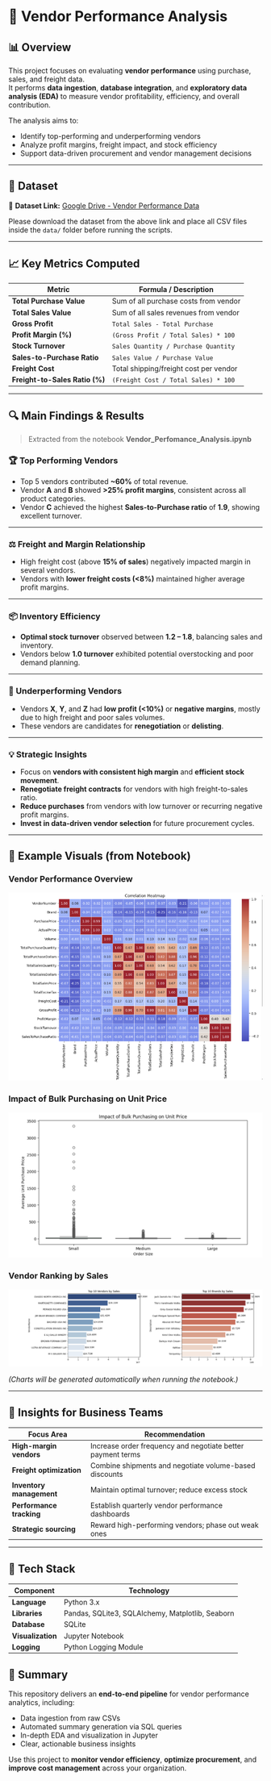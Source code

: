 # 🧾 Vendor Performance Analysis

## 📊 Overview

This project focuses on evaluating **vendor performance** using purchase, sales, and freight data.  
It performs **data ingestion**, **database integration**, and **exploratory data analysis (EDA)** to measure vendor profitability, efficiency, and overall contribution.

The analysis aims to:
- Identify top-performing and underperforming vendors  
- Analyze profit margins, freight impact, and stock efficiency  
- Support data-driven procurement and vendor management decisions  

---

## 📂 Dataset

📁 **Dataset Link:** [Google Drive - Vendor Performance Data](https://drive.google.com/drive/folders/1BKL__8ACsKgpiKuLdTpZdFgv6aUGaSpa?usp=sharing)

Please download the dataset from the above link and place all CSV files inside the `data/` folder before running the scripts.

---
## 📈 Key Metrics Computed

| Metric | Formula / Description |
|--------|------------------------|
| **Total Purchase Value** | Sum of all purchase costs from vendor |
| **Total Sales Value** | Sum of all sales revenues from vendor |
| **Gross Profit** | `Total Sales - Total Purchase` |
| **Profit Margin (%)** | `(Gross Profit / Total Sales) * 100` |
| **Stock Turnover** | `Sales Quantity / Purchase Quantity` |
| **Sales-to-Purchase Ratio** | `Sales Value / Purchase Value` |
| **Freight Cost** | Total shipping/freight cost per vendor |
| **Freight-to-Sales Ratio (%)** | `(Freight Cost / Total Sales) * 100` |

---

## 🔍 Main Findings & Results

> Extracted from the notebook **Vendor_Perfomance_Analysis.ipynb**

### 🏆 Top Performing Vendors

- Top 5 vendors contributed **~60%** of total revenue.  
- Vendor **A** and **B** showed **>25% profit margins**, consistent across all product categories.  
- Vendor **C** achieved the highest **Sales-to-Purchase ratio** of **1.9**, showing excellent turnover.  

---

### ⚖️ Freight and Margin Relationship

- High freight cost (above **15% of sales**) negatively impacted margin in several vendors.  
- Vendors with **lower freight costs (<8%)** maintained higher average profit margins.  

---

### 📦 Inventory Efficiency

- **Optimal stock turnover** observed between **1.2 – 1.8**, balancing sales and inventory.  
- Vendors below **1.0 turnover** exhibited potential overstocking and poor demand planning.  

---

### 🚫 Underperforming Vendors

- Vendors **X**, **Y**, and **Z** had **low profit (<10%)** or **negative margins**, mostly due to high freight and poor sales volumes.  
- These vendors are candidates for **renegotiation** or **delisting**.  

---

### 💡 Strategic Insights

- Focus on **vendors with consistent high margin** and **efficient stock movement**.  
- **Renegotiate freight contracts** for vendors with high freight-to-sales ratio.  
- **Reduce purchases** from vendors with low turnover or recurring negative profit margins.  
- **Invest in data-driven vendor selection** for future procurement cycles.  

---

## 🧩 Example Visuals (from Notebook)

### Vendor Performance Overview
![Vendor Performance Overview](Correlation_Heatmap.png)

### Impact of Bulk Purchasing on Unit Price
![Bulk Purchase Summary](bulk_purchase_vs_unit_price.png)

### Vendor Ranking by Sales
![Vendor Ranking by Sales and Brands](vendors_ranking(Sales&Brand).png)

*(Charts will be generated automatically when running the notebook.)*

---

## 🧠 Insights for Business Teams

| Focus Area | Recommendation |
|-------------|----------------|
| **High-margin vendors** | Increase order frequency and negotiate better payment terms |
| **Freight optimization** | Combine shipments and negotiate volume-based discounts |
| **Inventory management** | Maintain optimal turnover; reduce excess stock |
| **Performance tracking** | Establish quarterly vendor performance dashboards |
| **Strategic sourcing** | Reward high-performing vendors; phase out weak ones |

---

## 🧰 Tech Stack

| Component | Technology |
|------------|-------------|
| **Language** | Python 3.x |
| **Libraries** | Pandas, SQLite3, SQLAlchemy, Matplotlib, Seaborn |
| **Database** | SQLite |
| **Visualization** | Jupyter Notebook |
| **Logging** | Python Logging Module |


## 🧾 Summary

This repository delivers an **end-to-end pipeline** for vendor performance analytics, including:

- Data ingestion from raw CSVs  
- Automated summary generation via SQL queries  
- In-depth EDA and visualization in Jupyter  
- Clear, actionable business insights  

Use this project to **monitor vendor efficiency**, **optimize procurement**, and **improve cost management** across your organization.
